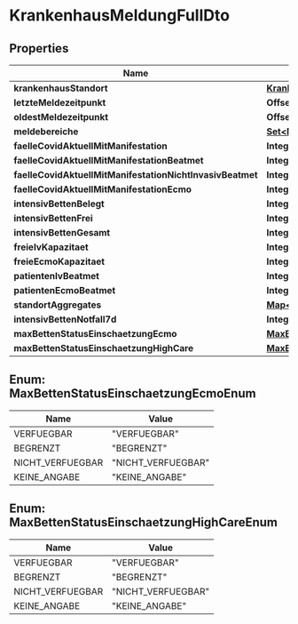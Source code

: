 

# KrankenhausMeldungFullDto


## Properties

| Name | Type | Description | Notes |
|------------ | ------------- | ------------- | -------------|
|**krankenhausStandort** | [**KrankenhausStandortShortDto**](KrankenhausStandortShortDto.md) |  |  [optional] |
|**letzteMeldezeitpunkt** | **OffsetDateTime** |  |  [optional] |
|**oldestMeldezeitpunkt** | **OffsetDateTime** |  |  [optional] |
|**meldebereiche** | [**Set&lt;MeldebereichFullDto&gt;**](MeldebereichFullDto.md) |  |  [optional] |
|**faelleCovidAktuellMitManifestation** | **Integer** |  |  [optional] |
|**faelleCovidAktuellMitManifestationBeatmet** | **Integer** |  |  [optional] |
|**faelleCovidAktuellMitManifestationNichtInvasivBeatmet** | **Integer** |  |  [optional] |
|**faelleCovidAktuellMitManifestationEcmo** | **Integer** |  |  [optional] |
|**intensivBettenBelegt** | **Integer** |  |  [optional] |
|**intensivBettenFrei** | **Integer** |  |  [optional] |
|**intensivBettenGesamt** | **Integer** |  |  [optional] |
|**freieIvKapazitaet** | **Integer** |  |  [optional] |
|**freieEcmoKapazitaet** | **Integer** |  |  [optional] |
|**patientenIvBeatmet** | **Integer** |  |  [optional] |
|**patientenEcmoBeatmet** | **Integer** |  |  [optional] |
|**standortAggregates** | [**Map&lt;String, StandortAggregate&gt;**](StandortAggregate.md) |  |  [optional] |
|**intensivBettenNotfall7d** | **Integer** |  |  [optional] |
|**maxBettenStatusEinschaetzungEcmo** | [**MaxBettenStatusEinschaetzungEcmoEnum**](#MaxBettenStatusEinschaetzungEcmoEnum) |  |  [optional] |
|**maxBettenStatusEinschaetzungHighCare** | [**MaxBettenStatusEinschaetzungHighCareEnum**](#MaxBettenStatusEinschaetzungHighCareEnum) |  |  [optional] |



## Enum: MaxBettenStatusEinschaetzungEcmoEnum

| Name | Value |
|---- | -----|
| VERFUEGBAR | &quot;VERFUEGBAR&quot; |
| BEGRENZT | &quot;BEGRENZT&quot; |
| NICHT_VERFUEGBAR | &quot;NICHT_VERFUEGBAR&quot; |
| KEINE_ANGABE | &quot;KEINE_ANGABE&quot; |



## Enum: MaxBettenStatusEinschaetzungHighCareEnum

| Name | Value |
|---- | -----|
| VERFUEGBAR | &quot;VERFUEGBAR&quot; |
| BEGRENZT | &quot;BEGRENZT&quot; |
| NICHT_VERFUEGBAR | &quot;NICHT_VERFUEGBAR&quot; |
| KEINE_ANGABE | &quot;KEINE_ANGABE&quot; |



